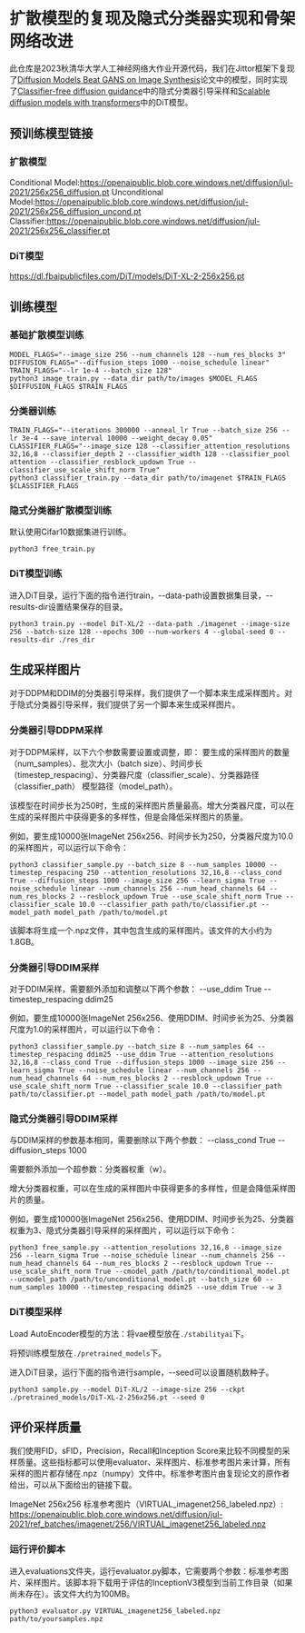 # 扩散模型的复现及隐式分类器实现和骨架网络改进
此仓库是2023秋清华大学人工神经网络大作业开源代码，我们在Jittor框架下复现了[Diffusion Models Beat GANS on Image Synthesis](https://arxiv.org/abs/2105.05233)论文中的模型，同时实现了[Classifier-free diffusion guidance](https://arxiv.org/abs/2207.12598)中的隐式分类器引导采样和[Scalable diffusion models with transformers](https://openaccess.thecvf.com/content/ICCV2023/html/Peebles_Scalable_Diffusion_Models_with_Transformers_ICCV_2023_paper.html)中的DiT模型。

## 预训练模型链接

### 扩散模型
Conditional Model:https://openaipublic.blob.core.windows.net/diffusion/jul-2021/256x256_diffusion.pt
Unconditional Model:https://openaipublic.blob.core.windows.net/diffusion/jul-2021/256x256_diffusion_uncond.pt
Classifier:https://openaipublic.blob.core.windows.net/diffusion/jul-2021/256x256_classifier.pt

### DiT模型
https://dl.fbaipublicfiles.com/DiT/models/DiT-XL-2-256x256.pt

## 训练模型

### 基础扩散模型训练

```
MODEL_FLAGS="--image_size 256 --num_channels 128 --num_res_blocks 3"
DIFFUSION_FLAGS="--diffusion_steps 1000 --noise_schedule linear"
TRAIN_FLAGS="--lr 1e-4 --batch_size 128"
python3 image_train.py --data_dir path/to/images $MODEL_FLAGS $DIFFUSION_FLAGS $TRAIN_FLAGS
```

### 分类器训练

```
TRAIN_FLAGS="--iterations 300000 --anneal_lr True --batch_size 256 --lr 3e-4 --save_interval 10000 --weight_decay 0.05"
CLASSIFIER_FLAGS="--image_size 128 --classifier_attention_resolutions 32,16,8 --classifier_depth 2 --classifier_width 128 --classifier_pool attention --classifier_resblock_updown True --classifier_use_scale_shift_norm True"
python3 classifier_train.py --data_dir path/to/imagenet $TRAIN_FLAGS $CLASSIFIER_FLAGS
```

### 隐式分类器扩散模型训练

默认使用Cifar10数据集进行训练。

```
python3 free_train.py
```

### DiT模型训练

进入DiT目录，运行下面的指令进行train，--data-path设置数据集目录，--results-dir设置结果保存的目录。

```
python3 train.py --model DiT-XL/2 --data-path ./imagenet --image-size 256 --batch-size 128 --epochs 300 --num-workers 4 --global-seed 0 --results-dir ./res_dir
```

## 生成采样图片

对于DDPM和DDIM的分类器引导采样，我们提供了一个脚本来生成采样图片。对于隐式分类器引导采样，我们提供了另一个脚本来生成采样图片。

### 分类器引导DDPM采样
对于DDPM采样，以下六个参数需要设置或调整，即：
要生成的采样图片的数量（num_samples）、批次大小（batch size）、时间步长（timestep_respacing）、分类器尺度（classifier_scale）、分类器路径（classifier_path）
模型路径（model_path）。

该模型在时间步长为250时，生成的采样图片质量最高。增大分类器尺度，可以在生成的采样图片中获得更多的多样性，但是会降低采样图片的质量。

例如，要生成10000张ImageNet 256x256、时间步长为250，分类器尺度为10.0的采样图片，可以运行以下命令：

```
python3 classifier_sample.py --batch_size 8 --num_samples 10000 --timestep_respacing 250 --attention_resolutions 32,16,8 --class_cond True --diffusion_steps 1000 --image_size 256 --learn_sigma True --noise_schedule linear --num_channels 256 --num_head_channels 64 --num_res_blocks 2 --resblock_updown True --use_scale_shift_norm True --classifier_scale 10.0 --classifier_path path/to/classifier.pt --model_path model_path /path/to/model.pt
```

该脚本将生成一个.npz文件，其中包含生成的采样图片。该文件的大小约为1.8GB。


### 分类器引导DDIM采样
对于DDIM采样，需要额外添加和调整以下两个参数：
--use_ddim True
--timestep_respacing ddim25


例如，要生成10000张ImageNet 256x256、使用DDIM、时间步长为25、分类器尺度为1.0的采样图片，可以运行以下命令：

```
python3 classifier_sample.py --batch_size 8 --num_samples 64 --timestep_respacing ddim25 --use_ddim True --attention_resolutions 32,16,8 --class_cond True --diffusion_steps 1000 --image_size 256 --learn_sigma True --noise_schedule linear --num_channels 256 --num_head_channels 64 --num_res_blocks 2 --resblock_updown True --use_scale_shift_norm True --classifier_scale 10.0 --classifier_path path/to/classifier.pt --model_path model_path /path/to/model.pt
```

### 隐式分类器引导DDIM采样

与DDIM采样的参数基本相同，需要删除以下两个参数：
 --class_cond True 
 --diffusion_steps 1000

需要额外添加一个超参数：分类器权重（w）。

增大分类器权重，可以在生成的采样图片中获得更多的多样性，但是会降低采样图片的质量。


例如，要生成10000张ImageNet 256x256、使用DDIM、时间步长为25、分类器权重为3、隐式分类器引导采样的采样图片，可以运行以下命令：


```
python3 free_sample.py --attention_resolutions 32,16,8 --image_size 256 --learn_sigma True --noise_schedule linear --num_channels 256 --num_head_channels 64 --num_res_blocks 2 --resblock_updown True --use_scale_shift_norm True --cmodel_path /path/to/conditional_model.pt  --ucmodel_path /path/to/unconditional_model.pt --batch_size 60 --num_samples 10000 --timestep_respacing ddim25 --use_ddim True --w 3
```

### DiT模型采样

Load AutoEncoder模型的方法：将vae模型放在`./stabilityai`下。

将预训练模型放在`./pretrained_models`下。

进入DiT目录，运行下面的指令进行sample，--seed可以设置随机数种子。

```
python3 sample.py --model DiT-XL/2 --image-size 256 --ckpt ./pretrained_models/DiT-XL-2-256x256.pt --seed 0
```

## 评价采样质量

我们使用FID，sFID，Precision，Recall和Inception Score来比较不同模型的采样质量。这些指标都可以使用evaluator、采样图片、标准参考图片来计算，所有采样的图片都存储在.npz（numpy）文件中。标准参考图片由复现论文的原作者给出，可以从下面给出的链接下载。

ImageNet 256x256 标准参考图片（VIRTUAL_imagenet256_labeled.npz）: https://openaipublic.blob.core.windows.net/diffusion/jul-2021/ref_batches/imagenet/256/VIRTUAL_imagenet256_labeled.npz


### 运行评价脚本

进入evaluations文件夹，运行evaluator.py脚本，它需要两个参数：标准参考图片、采样图片。该脚本将下载用于评估的InceptionV3模型到当前工作目录（如果尚未存在）。该文件大约为100MB。

```
python3 evaluator.py VIRTUAL_imagenet256_labeled.npz path/to/yoursamples.npz
```